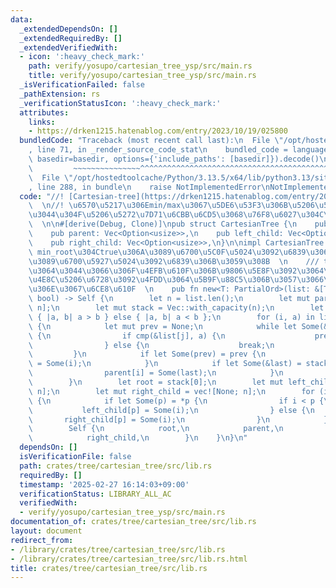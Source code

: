 ```yaml
---
data:
  _extendedDependsOn: []
  _extendedRequiredBy: []
  _extendedVerifiedWith:
  - icon: ':heavy_check_mark:'
    path: verify/yosupo/cartesian_tree_ysp/src/main.rs
    title: verify/yosupo/cartesian_tree_ysp/src/main.rs
  _isVerificationFailed: false
  _pathExtension: rs
  _verificationStatusIcon: ':heavy_check_mark:'
  attributes:
    links:
    - https://drken1215.hatenablog.com/entry/2023/10/19/025800
  bundledCode: "Traceback (most recent call last):\n  File \"/opt/hostedtoolcache/Python/3.13.5/x64/lib/python3.13/site-packages/onlinejudge_verify/documentation/build.py\"\
    , line 71, in _render_source_code_stat\n    bundled_code = language.bundle(stat.path,\
    \ basedir=basedir, options={'include_paths': [basedir]}).decode()\n          \
    \         ~~~~~~~~~~~~~~~^^^^^^^^^^^^^^^^^^^^^^^^^^^^^^^^^^^^^^^^^^^^^^^^^^^^^^^^^^^^^^^^^^\n\
    \  File \"/opt/hostedtoolcache/Python/3.13.5/x64/lib/python3.13/site-packages/onlinejudge_verify/languages/rust.py\"\
    , line 288, in bundle\n    raise NotImplementedError\nNotImplementedError\n"
  code: "//! [Cartesian-tree](https://drken1215.hatenablog.com/entry/2023/10/19/025800)\
    \  \n//! \u6570\u5217\u306Emin/max\u3067\u5DE6\u53F3\u306B\u5206\u5272\u3057\u3066\
    \u3044\u304F\u5206\u5272\u7D71\u6CBB\u6CD5\u3068\u76F8\u6027\u304C\u3088\u3044\
    \  \n\n#[derive(Debug, Clone)]\npub struct CartesianTree {\n    pub root: usize,\n\
    \    pub parent: Vec<Option<usize>>,\n    pub left_child: Vec<Option<usize>>,\n\
    \    pub right_child: Vec<Option<usize>>,\n}\n\nimpl CartesianTree {\n    ///\
    \ min_root\u304Ctrue\u306A\u3089\u6700\u5C0F\u5024\u3092\u6839\u306B\u3001false\u306A\
    \u3089\u6700\u5927\u5024\u3092\u6839\u306B\u3059\u308B  \n    /// tie-break\u306B\
    \u3064\u3044\u3066\u306F\u4EFB\u610F\u306B\u9806\u5E8F\u3092\u3064\u3051\u3066\
    \u4E8C\u5206\u6728\u3092\u4FDD\u3064\u5B9F\u88C5\u306B\u3057\u3066\u3044\u308B\
    \u306E\u3067\u6CE8\u610F  \n    pub fn new<T: PartialOrd>(list: &[T], min_root:\
    \ bool) -> Self {\n        let n = list.len();\n        let mut parent = vec![None;\
    \ n];\n        let mut stack = Vec::with_capacity(n);\n        let cmp = if min_root\
    \ { |a, b| a > b } else { |a, b| a < b };\n        for (i, a) in list.iter().enumerate()\
    \ {\n            let mut prev = None;\n            while let Some(&j) = stack.last()\
    \ {\n                if cmp(&list[j], a) {\n                    prev = stack.pop();\n\
    \                } else {\n                    break;\n                }\n   \
    \         }\n            if let Some(prev) = prev {\n                parent[prev]\
    \ = Some(i);\n            }\n            if let Some(&last) = stack.last() {\n\
    \                parent[i] = Some(last);\n            }\n            stack.push(i);\n\
    \        }\n        let root = stack[0];\n        let mut left_child = vec![None;\
    \ n];\n        let mut right_child = vec![None; n];\n        for (i, p) in parent.iter().enumerate()\
    \ {\n            if let Some(p) = *p {\n                if i < p {\n         \
    \           left_child[p] = Some(i);\n                } else {\n             \
    \       right_child[p] = Some(i);\n                }\n            }\n        }\n\
    \        Self {\n            root,\n            parent,\n            left_child,\n\
    \            right_child,\n        }\n    }\n}\n"
  dependsOn: []
  isVerificationFile: false
  path: crates/tree/cartesian_tree/src/lib.rs
  requiredBy: []
  timestamp: '2025-02-27 16:14:03+09:00'
  verificationStatus: LIBRARY_ALL_AC
  verifiedWith:
  - verify/yosupo/cartesian_tree_ysp/src/main.rs
documentation_of: crates/tree/cartesian_tree/src/lib.rs
layout: document
redirect_from:
- /library/crates/tree/cartesian_tree/src/lib.rs
- /library/crates/tree/cartesian_tree/src/lib.rs.html
title: crates/tree/cartesian_tree/src/lib.rs
---
```

